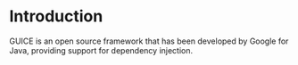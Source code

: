 # Introduction
GUICE is an open source framework that has been developed by Google for Java, providing support for dependency injection.